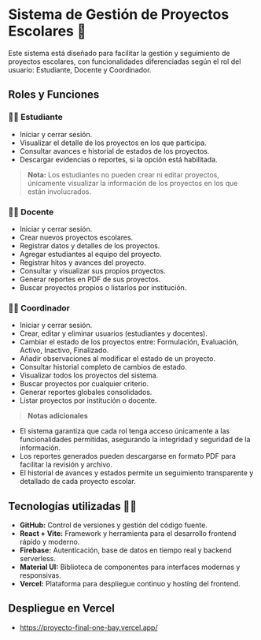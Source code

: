 # Sistema de Gestión de Proyectos Escolares 📖

Este sistema está diseñado para facilitar la gestión y seguimiento de proyectos escolares, con funcionalidades diferenciadas según el rol del usuario: Estudiante, Docente y Coordinador.

## Roles y Funciones

### 👩‍🎓 Estudiante

- Iniciar y cerrar sesión.
- Visualizar el detalle de los proyectos en los que participa.
- Consultar avances e historial de estados de los proyectos.
- Descargar evidencias o reportes, si la opción está habilitada.

> **Nota:** Los estudiantes no pueden crear ni editar proyectos, únicamente visualizar la información de los proyectos en los que están involucrados.

### 👨‍🏫 Docente

- Iniciar y cerrar sesión.
- Crear nuevos proyectos escolares.
- Registrar datos y detalles de los proyectos.
- Agregar estudiantes al equipo del proyecto.
- Registrar hitos y avances del proyecto.
- Consultar y visualizar sus propios proyectos.
- Generar reportes en PDF de sus proyectos.
- Buscar proyectos propios o listarlos por institución.

### 🧑‍💼 Coordinador

- Iniciar y cerrar sesión. 
- Crear, editar y eliminar usuarios (estudiantes y docentes). 
- Cambiar el estado de los proyectos entre: Formulación, Evaluación, Activo, Inactivo, Finalizado.
- Añadir observaciones al modificar el estado de un proyecto.
- Consultar historial completo de cambios de estado. 
- Visualizar todos los proyectos del sistema.
- Buscar proyectos por cualquier criterio.
- Generar reportes globales consolidados.
- Listar proyectos por institución o docente.

> **Notas adicionales**
- El sistema garantiza que cada rol tenga acceso únicamente a las funcionalidades permitidas, asegurando la integridad y seguridad de la información.
- Los reportes generados pueden descargarse en formato PDF para facilitar la revisión y archivo.
- El historial de avances y estados permite un seguimiento transparente y detallado de cada proyecto escolar.

## Tecnologías utilizadas 👨‍💻

- **GitHub:** Control de versiones y gestión del código fuente.
- **React + Vite:** Framework y herramienta para el desarrollo frontend rápido y moderno.
- **Firebase:** Autenticación, base de datos en tiempo real y backend serverless.
- **Material UI:** Biblioteca de componentes para interfaces modernas y responsivas.
- **Vercel:** Plataforma para despliegue continuo y hosting del frontend.

## Despliegue en Vercel
- https://proyecto-final-one-bay.vercel.app/



